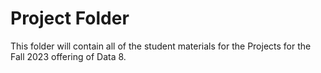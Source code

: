 # Project Folder

This folder will contain all of the student materials for the Projects for the Fall 2023 offering of Data 8.